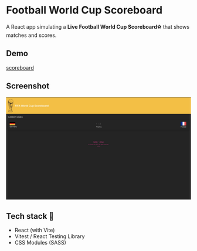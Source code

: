 # Football World Cup Scoreboard

A React app simulating a **Live Football World Cup Scoreboard**⚽ that shows matches and scores.

## Demo

[scoreboard](https://charles-socreboard.netlify.app)

## Screenshot

![alt cover](https://github.com/CharlesSin/Scoreboard/blob/master/public/cover.jpg)

## Tech stack 💾

- React (with Vite)
- Vitest / React Testing Library
- CSS Modules (SASS)
